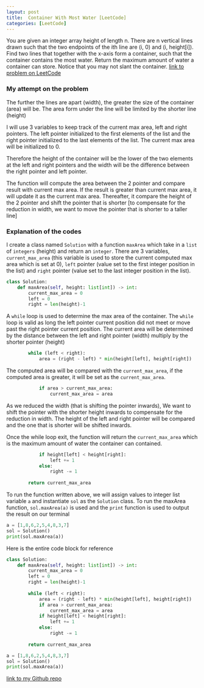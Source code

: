 ```yaml
---
layout: post
title:  Container With Most Water [LeetCode]
categories: [LeetCode]
---
```


You are given an integer array height of length n. There are n vertical lines drawn such that the two endpoints of the ith line are (i, 0) and (i, height[i]).
Find two lines that together with the x-axis form a container, such that the container contains the most water.
Return the maximum amount of water a container can store.
Notice that you may not slant the container.
[link to problem on LeetCode](https://leetcode.com/problems/container-with-most-water/ "LeetCode's Homepage")

### My attempt on the problem

The further the lines are apart (width), the greater the size of the container (area) will be. The area form under the line will be limited by the shorter line (height)

I will use 3 variables to keep track of the current max area, left and right pointers. The left pointer initialized to the first elements of the list and the right pointer initialized to the last elements of the list. The current max area will be initialized to 0.

Therefore the height of the container will be the lower of the two elements at the left and right pointers and the width will be the difference between the right pointer and left pointer.

The function will compute the area between the 2 pointer and compare result with current max area. If the result is greater than current max area, it will update it as the current max area. Thereafter, it compare the height of the 2 pointer and shift the pointer that is shorter [to compensate for the reduction in width, we want to move the pointer that is shorter to a taller line]

### Explanation of the codes

I create a class named `Solution` with a function `maxArea` which take in a `list` of `integers` (height) and return an `integer`. There are 3 variables, `current_max_area` (this variable is used to store the current computed max area which is set at 0), `left` pointer (value set to the first integer position in the list) and `right` pointer (value set to the last integer position in the list). 

```python
class Solution:
    def maxArea(self, height: list[int]) -> int:
        current_max_area = 0
        left = 0
        right = len(height)-1
```

A `while` loop is used to determine the max area of the container. The `while` loop is valid as long the left pointer current position did not meet or move past the right pointer current position. The current area will be determined by the distance between the left and right pointer (width) multiply by the shorter pointer (height) 
```python
        while (left < right):
            area = (right - left) * min(height[left], height[right])

```

The computed area will be compared with the `current_max_area`, if the computed area is greater, it will be set as the `current_max_area`.
```python
            if area > current_max_area:
                current_max_area = area
```

As we reduced the width (that is shifting the pointer inwards), We want to shift the pointer with the shorter height inwards to compensate for the reduction in width. The height of the left and right pointer will be compared and the one that is shorter will be shifted inwards.

Once the while loop exit, the function will return the `current_max_area` which is the maximum amount of water the container can contained.  
```python
            if height[left] < height[right]:
                left += 1
            else:
                right -= 1
                
        return current_max_area
```

To run the function written above, we will assign values to integer list variable `a` and instantiate `sol` as the `Solution` class. To run the maxArea function, `sol.maxArea(a)` is used and the `print` function is used to output the result on our terminal
```python
a = [1,8,6,2,5,4,8,3,7]
sol = Solution()
print(sol.maxArea(a))
```

Here is the entire code block for reference
```python
class Solution:
    def maxArea(self, height: list[int]) -> int:
        current_max_area = 0
        left = 0
        right = len(height)-1
        
        while (left < right):
            area = (right - left) * min(height[left], height[right])
            if area > current_max_area:
                current_max_area = area
            if height[left] < height[right]:
                left += 1
            else:
                right -= 1
                
        return current_max_area

a = [1,8,6,2,5,4,8,3,7]
sol = Solution()
print(sol.maxArea(a))
```
[link to my Github repo](https://github.com/mr-chew/leetcode/blob/main/container-with-most-water.py "My Github's repo")
